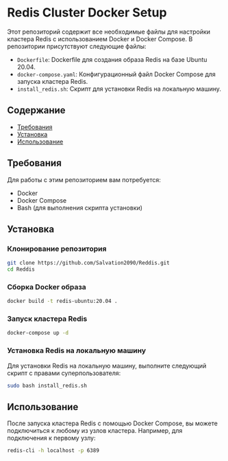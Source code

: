# Redis Cluster Docker Setup

Этот репозиторий содержит все необходимые файлы для настройки кластера Redis с использованием Docker и Docker Compose. В репозитории присутствуют следующие файлы:

- `Dockerfile`: Dockerfile для создания образа Redis на базе Ubuntu 20.04.
- `docker-compose.yaml`: Конфигурационный файл Docker Compose для запуска кластера Redis.
- `install_redis.sh`: Скрипт для установки Redis на локальную машину.

## Содержание

- [Требования](#требования)
- [Установка](#установка)
- [Использование](#использование)

## Требования

Для работы с этим репозиторием вам потребуется:

- Docker
- Docker Compose
- Bash (для выполнения скрипта установки)

## Установка

### Клонирование репозитория

```bash
git clone https://github.com/Salvation2090/Reddis.git
cd Reddis
```

### Сборка Docker образа

```bash
docker build -t redis-ubuntu:20.04 .
```

### Запуск кластера Redis

```bash
docker-compose up -d
```

### Установка Redis на локальную машину

Для установки Redis на локальную машину, выполните следующий скрипт с правами суперпользователя:

```bash
sudo bash install_redis.sh
```

## Использование

После запуска кластера Redis с помощью Docker Compose, вы можете подключиться к любому из узлов кластера. Например, для подключения к первому узлу:

```bash
redis-cli -h localhost -p 6389
```
